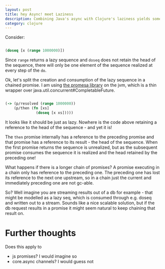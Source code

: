 ```yaml
---
layout: post
title: hey Async! meet Laziness
description: Combining Java's async with Clojure's laziness yields some interesting behaviour
category: clojure
---
```


Consider:

```clojure

(doseq [x (range 1000000)])

```

Since `range` returns a lazy sequence and `doseq` does not retain the head of the
sequence, there will only be one element of the sequence realized at every step of the `do`.

Ok, let's split the creation and consumption of the lazy sequence in a chained promise. 
I am using [the promesa library](https://github.com/funcool/promesa) on the jvm, which
is a thin wrapper over java.util.concurrent#CompletableFuture.

```clojure

(-> (p/resolved (range 1000000))
    (p/then (fn [xs]
              (doseq [x xs]))))

```

It looks like it should be just as lazy. Nowhere is the code above retaining a reference to 
the head of the sequence - and yet it is! 

The `then` promise internally has a reference to the preceding promise and that promise has a reference
to its result - the head of the sequence. When the first promise returns the sequence is unrealized,
but as the subsequent promise consumes the sequence it is realized and the head retained 
by the preceding one!

What happens if there is a longer chain of promises? A promise executing in a chain
only has reference to the preceding one. The preceding one has lost its reference to the 
next one upstream, so in a chain just the current and immediately preceding one are not 
gc-able. 

So? Well imagine you are streaming results out of a db for example - that might be 
modelled as a lazy seq, which is consumed through e.g. doseq and written out to a 
stream. Sounds like a nice scalable solution, but if the db request results in a 
promise it might seem natural to keep chaining that result on. 

# Further thoughts 

Does this apply to 

* js promises? I would imagine so 
* core.async channels? I would guess not  